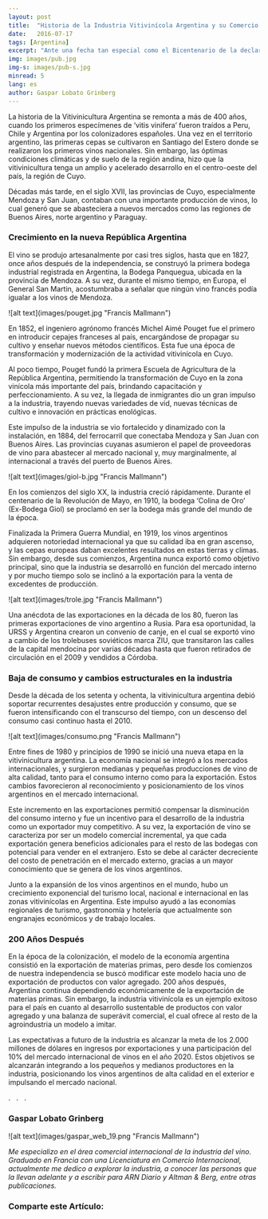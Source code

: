 ```yaml
--- 
layout: post 
title:  "Historia de la Industria Vitivinícola Argentina y su Comercio Exterior"
date:   2016-07-17
tags: [Argentina]
excerpt: "Ante una fecha tan especial como el Bicentenario de la declaración de Independencia Argentina, es una buena ocasión para recordar los caminos transitados en la industria vitivinícola; ya que para entender el presente y proyectar el futuro, es necesario saber nuestro pasado."
img: images/pub.jpg 
img-s: images/pub-s.jpg 
minread: 5
lang: es
author: Gaspar Lobato Grinberg
---
```


<span class="dropcap">L</span>a historia de la Vitivinicultura Argentina se remonta a más de 400 años, cuando los primeros especímenes de ‘vitis vinifera’ fueron traídos a Peru, Chile y Argentina por los colonizadores españoles. Una vez en el territorio argentino, las primeras cepas se cultivaron en Santiago del Estero donde se realizaron los primeros vinos nacionales. Sin embargo, las óptimas condiciones climáticas y de suelo de la región andina, hizo que la vitivinicultura tenga un amplio y acelerado desarrollo en el centro-oeste del país, la región de Cuyo.

Décadas más tarde, en el siglo XVII, las provincias de Cuyo, especialmente Mendoza y San Juan, contaban con una importante producción de vinos, lo cual generó que se abasteciera a nuevos mercados como las regiones de Buenos Aires, norte argentino y Paraguay.

### Crecimiento en la nueva República Argentina

El vino se produjo artesanalmente por casi tres siglos, hasta que en 1827, once años después de la independencia, se construyó la primera bodega industrial registrada en Argentina, la Bodega Panquegua, ubicada en la provincia de Mendoza. A su vez, durante el mismo tiempo, en Europa, el General San Martin, acostumbraba a señalar que ningún vino francés podía igualar a los vinos de Mendoza.

<span class="imgleft">
![alt text](images/pouget.jpg "Francis Mallmann")
</span>

En 1852, el ingeniero agrónomo francés Michel Aimé Pouget fue el primero en introducir cepajes franceses al país, encargándose de propagar su cultivo y enseñar nuevos métodos científicos. Esta fue una época de transformación y modernización de la actividad vitivinícola en Cuyo.

Al poco tiempo, Pouget fundó la primera Escuela de Agricultura de la República Argentina, permitiendo la transformación de Cuyo en la zona vinícola más importante del país, brindando capacitación y perfeccionamiento. A su vez, la llegada de inmigrantes dio un gran impulso a la industria, trayendo nuevas variedades de vid, nuevas técnicas de cultivo e innovación en prácticas enológicas.

Este impulso de la industria se vio fortalecido y dinamizado con la instalación, en 1884, del ferrocarril que conectaba Mendoza y San Juan con Buenos Aires. Las provincias cuyanas asumieron el papel de proveedoras de vino para abastecer al mercado nacional y, muy marginalmente, al internacional a través del puerto de Buenos Aires.

<span class="imgleft">
![alt text](images/giol-b.jpg "Francis Mallmann")
</span>

En los comienzos del siglo XX, la industria creció rápidamente. Durante el centenario de la Revolución de Mayo, en 1910, la bodega ‘Colina de Oro’ (Ex-Bodega Giol) se proclamó en ser la bodega más grande del mundo de la época.

Finalizada la Primera Guerra Mundial, en 1919, los vinos argentinos adquieren notoriedad internacional ya que su calidad iba en gran ascenso, y las cepas europeas daban excelentes resultados en estas tierras y climas. Sin embargo, desde sus comienzos, Argentina nunca exportó como objetivo principal, sino que la industria se desarrolló en función del mercado interno y por mucho tiempo solo se inclinó a la exportación para la venta de excedentes de producción.

<span class="imgleft">
![alt text](images/trole.jpg "Francis Mallmann")
</span>

Una anécdota de las exportaciones en la década de los 80, fueron las primeras exportaciones de vino argentino a Rusia. Para esa oportunidad, la URSS y Argentina crearon un convenio de canje, en el cual se exportó vino a cambio de los trolebuses soviéticos marca ZIU, que transitaron las calles de la capital mendocina por varias décadas hasta que fueron retirados de circulación en el 2009 y vendidos a Córdoba.

### Baja de consumo y cambios estructurales en la industria

Desde la década de los setenta y ochenta, la vitivinicultura argentina debió soportar recurrentes desajustes entre producción y consumo, que se fueron intensificando con el transcurso del tiempo, con un descenso del consumo casi continuo hasta el 2010.

<span class="imgcenterwide"> 
![alt text](images/consumo.png "Francis Mallmann") 
</span>

Entre fines de 1980 y principios de 1990 se inició una nueva etapa en la vitivinicultura argentina. La economía nacional se integró a los mercados internacionales, y surgieron medianas y pequeñas producciones de vino de alta calidad, tanto para el consumo interno como para la exportación. Estos cambios favorecieron al reconocimiento y posicionamiento de los vinos argentinos en el mercado internacional.

Este incremento en las exportaciones permitió compensar la disminución del consumo interno y fue un incentivo para el desarrollo de la industria como un exportador muy competitivo. A su vez, la exportación de vino se caracteriza por ser un modelo comercial incremental, ya que cada exportación genera beneficios adicionales para el resto de las bodegas con potencial para vender en el extranjero. Esto se debe al carácter decreciente del costo de penetración en el mercado externo, gracias a un mayor conocimiento que se genera de los vinos argentinos.

Junto a la expansión de los vinos argentinos en el mundo, hubo un crecimiento exponencial del turismo local, nacional e internacional en las zonas vitivinícolas en Argentina. Este impulso ayudó a las economías regionales de turismo, gastronomía y hotelería que actualmente son engranajes económicos y de trabajo locales.

### 200 Años Después

En la época de la colonización, el modelo de la economía argentina consistió en la exportación de materias primas, pero desde los comienzos de nuestra independencia se buscó modificar este modelo hacia uno de exportación de productos con valor agregado. 200 años después, Argentina continua dependiendo económicamente de la exportación de materias primas. Sin embargo, la industria vitivinícola es un ejemplo exitoso para el país en cuanto al desarrollo sustentable de productos con valor agregado y una balanza de superávit comercial, el cual ofrece al resto de la agroindustria un modelo a imitar.

Las expectativas a futuro de la industria es alcanzar la meta de los 2.000 millones de dólares en ingresos por exportaciones y una participación del 10% del mercado internacional de vinos en el año 2020. Estos objetivos se alcanzarán integrando a los pequeños y medianos productores en la industria, posicionando los vinos argentinos de alta calidad en el exterior e impulsando el mercado nacional.

<div class="divider">.&nbsp;&nbsp;&nbsp;.&nbsp;&nbsp;&nbsp;.</div>

### Gaspar Lobato Grinberg

<span class="imgpp"> 
![alt text](images/gaspar_web_19.png "Francis Mallmann") 
</span>

*Me especializo en el área comercial internacional de la industria del vino. Graduado en Francia con una Licenciatura en Comercio Internacional, actualmente me dedico a explorar la industria, a conocer las personas que la llevan adelante y a escribir para ARN Diario y Altman & Berg, entre otras publicaciones.*

<h3>Comparte este Artículo:</h3>
<div class="addthis_inline_share_toolbox"></div>
<br>
